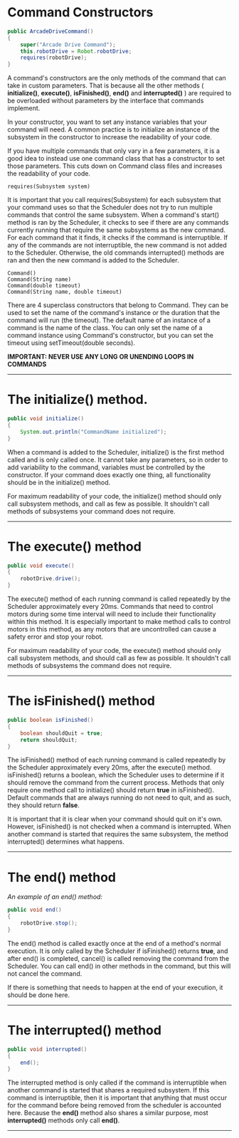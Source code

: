 # Command Constructors

```java
public ArcadeDriveCommand()
{
    super("Arcade Drive Command");
    this.robotDrive = Robot.robotDrive;
    requires(robotDrive);
}
```

A command's constructors are the only methods of the command that
can take in custom parameters. That is because all the other methods
( **initialize()**, **execute()**, **isFinished()**, **end()**
and **interrupted()** ) are required to be
overloaded without parameters by the interface that commands
implement.

In your constructor, you want to set any instance variables that
your command will need. A common practice
is to initialize an instance
of the subsystem in the constructor to increase the readability
of your code.

If you have multiple commands that only vary in a few parameters,
it is a good idea to instead use one command class that has
a constructor to set those parameters. This cuts down on Command
class files and increases the readability of your code.

```
requires(Subsystem system)
```

It is important that you call requires(Subsystem) for each subsystem
that your command uses so that the Scheduler does not try to
run multiple commands that control the same subsystem. When a
command's start() method is ran by
the Scheduler, it checks to see if there
are any commands currently running that require the same subsystems
as the new command. For each command that it finds, it checks if
the command is interruptible. If any of the commands are not
interruptible, the new command is not added to the Scheduler.
Otherwise, the old commands interrupted() methods are ran and then
the new command is added to the Scheduler.

```
Command()
Command(String name)
Command(double timeout)
Command(String name, double timeout)
```
There are 4 superclass constructors that belong to Command. They
can be used to set the name of the command's instance or the
duration that the command will run (the timeout). The default
name of an instance of a command is the name of the class.
You can only set the name of a command instance using Command's
constructor, but you can set the timeout using setTimeout(double
seconds).

**IMPORTANT: NEVER USE ANY LONG OR UNENDING LOOPS IN COMMANDS**

___

# The initialize() method.

```java
public void initialize()
{
    System.out.println("CommandName initialized");
}
```

When a command is added to the Scheduler, initialize() is the first
method called and is only called once.
It cannot take any parameters, so in order to add
variability to the command, variables must be controlled by the
constructor. If your command does
exactly one thing, all functionality should be in the initialize()
method.

For maximum readability of your code, the initialize() method
should only call subsystem methods, and call as few as possible. It
shouldn't call methods of subsystems your command does not require.

---

# The execute() method

```java
public void execute()
{
    robotDrive.drive();
}
```

The execute() method of each running command is called repeatedly by
the Scheduler approximately every 20ms. Commands that need to control
motors during some time interval will need to include their
functionality within this method. It is especially important to
make method calls to control motors in this method, as any
motors that are uncontrolled can cause a safety error and stop
your robot.

For maximum readability of your code, the execute() method should only
call subsystem methods, and should call as few as possible. It
shouldn't call methods of subsystems the command does not require.

---

# The isFinished() method

```java
public boolean isFinished()
{
    boolean shouldQuit = true;
    return shouldQuit;
}
```

The isFinished() method of each running command is called repeatedly
by the Scheduler approximately every 20ms, after the execute() method.
isFinished() returns a boolean, which the Scheduler uses to determine
if it should remove the command from the current process. Methods that
only require one method call to initialize() should return **true** in
isFinished(). Default commands that are always running do not need to
quit, and as such, they should return **false**.

It is important that it is clear when your command should quit on it's
own. However, isFinished() is not checked when a command is
interrupted. When another command is started that requires the
same subsystem, the method interrupted() determines what happens.

---

# The end() method

*An example of an end() method:*
```java
public void end()
{
    robotDrive.stop();
}
```
The end() method is called exactly once at the end of a method's
normal execution. It is only called by the Scheduler if isFinished()
returns **true**, and after end() is completed, cancel() is called
removing the
command from the Scheduler. You can call end() in other methods in the
command, but this will not cancel the command.

If there is something that needs to happen at the end of your
execution, it should be done here.

---

# The interrupted() method

```java
public void interrupted()
{
    end();
}
```

The interrupted method is only called if the command is interruptible
when another command is started that shares a required subsystem.
If this command is interruptible, then it is important that anything
that must occur for the command before being removed from the
scheduler is accounted here. Because the **end()** method also
shares a similar purpose, most **interrupted()** methods only
call **end()**.

---
